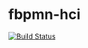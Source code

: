 # fbpmn-hci
[![Build Status](https://travis-ci.com/ibtissameHORMAT-ALLAH/fbpmn-hci.svg?branch=master)](https://travis-ci.com/ibtissameHORMAT-ALLAH)